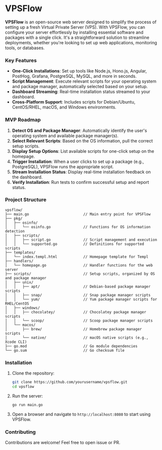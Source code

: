 # VPSFlow

**VPSFlow** is an open-source web server designed to simplify the process of setting up a fresh Virtual Private Server (VPS). With VPSFlow, you can configure your server effortlessly by installing essential software and packages with a single click. It's a straightforward solution to streamline deployments, whether you're looking to set up web applications, monitoring tools, or databases.

### Key Features

- **One-Click Installations**: Set up tools like Node.js, Hono.js, Angular, PostHog, Grafana, PostgreSQL, MySQL, and more in seconds.
- **Script Management**: Execute relevant scripts for your operating system and package manager, automatically selected based on your setup.
- **Dashboard Streaming**: Real-time installation status streamed to your dashboard.
- **Cross-Platform Support**: Includes scripts for Debian/Ubuntu, CentOS/RHEL, macOS, and Windows environments.

### MVP Roadmap

1. **Detect OS and Package Manager**: Automatically identify the user's operating system and available package manager(s).
2. **Select Relevant Scripts**: Based on the OS information, pull the correct setup scripts.
3. **Display Setup Options**: List available scripts for one-click setup on the homepage.
4. **Trigger Installation**: When a user clicks to set up a package (e.g., PostgreSQL), VPSFlow runs the appropriate script.
5. **Stream Installation Status**: Display real-time installation feedback on the dashboard.
6. **Verify Installation**: Run tests to confirm successful setup and report status.

### Project Structure

```plaintext
vpsflow/
├── main.go                         // Main entry point for VPSFlow
├── pkg/
│   ├── osinfo/
│   │   └── osinfo.go               // Functions for OS information detection
│   ├── scripts/
│   │   ├── script.go               // Script management and execution
│   │   └── supported.go            // Definitions for supported scripts
├── templates/
│   └── index.templ.html            // Homepage template for Templ
├── handlers/
│   └── homepage.go                 // Handler functions for the web server
├── scripts/                        // Setup scripts, organized by OS and package manager
│   ├── unix/
│   │   ├── apt/                    // Debian-based package manager scripts
│   │   ├── snap/                   // Snap package manager scripts
│   │   └── yum/                    // Yum package manager scripts for RHEL/CentOS
│   ├── windows/
│   │   ├── chocolatey/             // Chocolatey package manager scripts
│   │   └── scoop/                  // Scoop package manager scripts
│   └── macos/
│       ├── brew/                   // Homebrew package manager scripts
│       └── native/                 // macOS native scripts (e.g., Xcode CLI)
├── go.mod                          // Go module dependencies
└── go.sum                          // Go checksum file
```

### Installation

1. Clone the repository:
   ```bash
   git clone https://github.com/yourusername/vpsflow.git
   cd vpsflow
   ```
2. Run the server:
   ```bash
   go run main.go
   ```

3. Open a browser and navigate to `http://localhost:8080` to start using VPSFlow.

### Contributing

Contributions are welcome! Feel free to open issue or PR. 